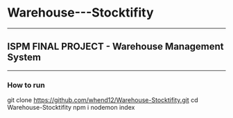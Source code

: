 # Warehouse---Stocktifity

---

## ISPM FINAL PROJECT - Warehouse Management System 

---

### How to run
git clone https://github.com/whend12/Warehouse-Stocktifity.git
cd Warehouse-Stocktifity
npm i 
nodemon index

